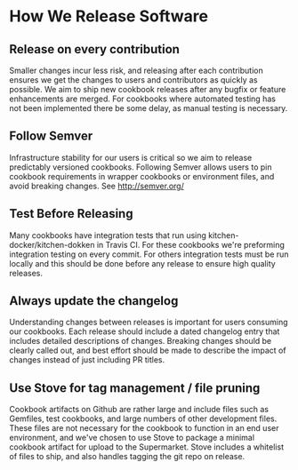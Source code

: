# How We Release Software

## Release on every contribution

Smaller changes incur less risk, and releasing after each contribution ensures we get the changes to users and contributors as quickly as possible. We aim to ship new cookbook releases after any bugfix or feature enhancements are merged. For cookbooks where automated testing has not been implemented there be some delay, as manual testing is necessary.

## Follow Semver

Infrastructure stability for our users is critical so we aim to release predictably versioned cookbooks. Following Semver allows users to pin cookbook requirements in wrapper cookbooks or environment files, and avoid breaking changes. See <http://semver.org/>

## Test Before Releasing

Many cookbooks have integration tests that run using kitchen-docker/kitchen-dokken in Travis CI.  For these cookbooks we're preforming integration testing on every commit. For others integration tests must be run locally and this should be done before any release to ensure high quality releases.

## Always update the changelog

Understanding changes between releases is important for users consuming our cookbooks. Each release should include a dated changelog entry that includes detailed descriptions of changes. Breaking changes should be clearly called out, and best effort should be made to describe the impact of changes instead of just including PR titles.

## Use Stove for tag management / file pruning

Cookbook artifacts on Github are rather large and include files such as Gemfiles, test cookbooks, and large numbers of other development files. These files are not necessary for the cookbook to function in an end user environment, and we've chosen to use Stove to package a minimal cookbook artifact for upload to the Supermarket. Stove includes a whitelist of files to ship, and also handles tagging the git repo on release.
